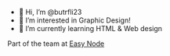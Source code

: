 - 👋 Hi, I’m @butrfli23
- 👀 I’m interested in Graphic Design!
- 🌱 I’m currently learning HTML & Web design

Part of the team at [Easy Node](https://easynode.one "Easy Node")

<!---
butrfli23/butrfli23 is a ✨ special ✨ repository because its `README.md` (this file) appears on your GitHub profile.
You can click the Preview link to take a look at your changes.
--->
